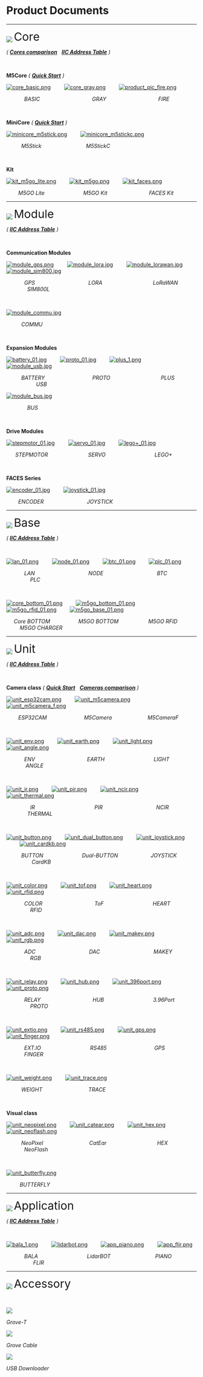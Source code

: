 # Product Documents

***

<div>
     <img src="assets/img/product_pics/icon_core.png" style="vertical-align:middle;">
     <span style="font-size:30px">Core</span>
</div>

*( **[Cores comparison](https://github.com/m5stack/M5-Schematic/blob/master/Core/hardware_difference_between_cores.md)**&nbsp;&nbsp;&nbsp;**[IIC Address Table](https://shimo.im/sheets/GWkjHV3XyCCgwDpQ)** )*

&nbsp;

**M5Core** *( **[Quick Start](en/quick_start/m5core/m5stack_core_quick_start)** )*

[![core_basic.png](https://m5stack.oss-cn-shenzhen.aliyuncs.com/image/m5-docs_homepage/core/core_basic_01.png)](en/core/basic)&nbsp;&nbsp;&nbsp;&nbsp;&nbsp;&nbsp;&nbsp;&nbsp;&nbsp;[![core_gray.png](https://m5stack.oss-cn-shenzhen.aliyuncs.com/image/m5-docs_homepage/core/core_gray_01.png)](en/core/gray)&nbsp;&nbsp;&nbsp;&nbsp;&nbsp;&nbsp;&nbsp;&nbsp;&nbsp;[![product_pic_fire.png](https://m5stack.oss-cn-shenzhen.aliyuncs.com/image/m5-docs_homepage/core/core_fire_01.png)](en/core/fire)

&nbsp; &nbsp; &nbsp; &nbsp; &nbsp; &nbsp; *BASIC*&nbsp; &nbsp; &nbsp; &nbsp; &nbsp; &nbsp; &nbsp; &nbsp; &nbsp; &nbsp; &nbsp; &nbsp; &nbsp; &nbsp; &nbsp; &nbsp; &nbsp; &nbsp;*GRAY*&nbsp; &nbsp; &nbsp; &nbsp; &nbsp; &nbsp; &nbsp; &nbsp; &nbsp; &nbsp; &nbsp; &nbsp; &nbsp; &nbsp; &nbsp; &nbsp; &nbsp; &nbsp;*FIRE*

&nbsp;

**MiniCore** *( **[Quick Start](en/quick_start/m5stick/m5stick_quick_start)** )*

[![minicore_m5stick.png](https://m5stack.oss-cn-shenzhen.aliyuncs.com/image/m5-docs_homepage/core/core_m5stick_01.png)](en/core/m5stick)&nbsp;&nbsp;&nbsp;&nbsp;&nbsp;&nbsp;&nbsp;&nbsp;&nbsp;[![minicore_m5stickc.png](https://m5stack.oss-cn-shenzhen.aliyuncs.com/image/m5-docs_homepage/core/core_m5stickc_01.png)](en/core/m5stickc)

&nbsp; &nbsp; &nbsp; &nbsp; &nbsp; *M5Stick*&nbsp; &nbsp; &nbsp; &nbsp; &nbsp; &nbsp; &nbsp; &nbsp; &nbsp; &nbsp; &nbsp; &nbsp; &nbsp; &nbsp; &nbsp; *M5StickC*

&nbsp;

**Kit**

[![kit_m5go_lite.png](https://m5stack.oss-cn-shenzhen.aliyuncs.com/image/m5-docs_homepage/core/kit_m5go_lite_01.png)](en/core/m5go_lite)&nbsp;&nbsp;&nbsp;&nbsp;&nbsp;&nbsp;&nbsp;&nbsp;&nbsp;[![kit_m5go.png](https://m5stack.oss-cn-shenzhen.aliyuncs.com/image/m5-docs_homepage/core/kit_m5go_01.png)](en/core/m5go)&nbsp;&nbsp;&nbsp;&nbsp;&nbsp;&nbsp;&nbsp;&nbsp;&nbsp;[![kit_faces.png](https://m5stack.oss-cn-shenzhen.aliyuncs.com/image/m5-docs_homepage/core/kit_faces_01.png)](en/core/face_kit)

&nbsp; &nbsp; &nbsp; &nbsp; *M5GO Lite*&nbsp; &nbsp; &nbsp; &nbsp; &nbsp; &nbsp; &nbsp; &nbsp; &nbsp; &nbsp; &nbsp; &nbsp; &nbsp; *M5GO Kit*&nbsp; &nbsp; &nbsp; &nbsp; &nbsp; &nbsp; &nbsp; &nbsp; &nbsp; &nbsp; &nbsp; &nbsp; &nbsp; &nbsp; *FACES Kit*

***

<div>
     <img src="assets/img/product_pics/icon_module.png" style="vertical-align:middle;">
     <span style="font-size:30px">Module</span>
</div>

<!-- <img src='assets/img/product_pics/icon_module.png'> <img src='assets/img/product_pics/module.png'> -->

*( **[IIC Address Table](https://shimo.im/sheets/GWkjHV3XyCCgwDpQ)** )*

&nbsp;

**Communication Modules**

[![module_gps.png](https://m5stack.oss-cn-shenzhen.aliyuncs.com/image/m5-docs_homepage/module/module_gps_01.png)](en/module/gps)&nbsp;&nbsp;&nbsp;&nbsp;&nbsp;&nbsp;&nbsp;&nbsp;&nbsp;[![module_lora.jpg](https://m5stack.oss-cn-shenzhen.aliyuncs.com/image/m5-docs_homepage/module/module_lora_01.png)](en/module/lora)&nbsp;&nbsp;&nbsp;&nbsp;&nbsp;&nbsp;&nbsp;&nbsp;&nbsp;[![module_lorawan.jpg](https://m5stack.oss-cn-shenzhen.aliyuncs.com/image/m5-docs_homepage/module/module_lorawan_01.png)](en/module/lorawan)&nbsp;&nbsp;&nbsp;&nbsp;&nbsp;&nbsp;&nbsp;&nbsp;&nbsp;[![module_sim800.jpg](https://m5stack.oss-cn-shenzhen.aliyuncs.com/image/m5-docs_homepage/module/module_sim800_01.png)](en/module/sim800)

&nbsp; &nbsp; &nbsp; &nbsp; &nbsp; &nbsp; *GPS* &nbsp; &nbsp; &nbsp; &nbsp; &nbsp; &nbsp; &nbsp; &nbsp; &nbsp; &nbsp; &nbsp; &nbsp; &nbsp; &nbsp; &nbsp; &nbsp; &nbsp; &nbsp;*LORA*&nbsp; &nbsp; &nbsp; &nbsp; &nbsp; &nbsp; &nbsp; &nbsp; &nbsp; &nbsp; &nbsp; &nbsp; &nbsp; &nbsp; &nbsp; &nbsp; &nbsp; *LoRaWAN*&nbsp; &nbsp; &nbsp; &nbsp; &nbsp; &nbsp; &nbsp; &nbsp; &nbsp; &nbsp; &nbsp; &nbsp; &nbsp; *SIM800L*

&nbsp;

[![module_commu.jpg](https://m5stack.oss-cn-shenzhen.aliyuncs.com/image/m5-docs_homepage/module/module_commu_01.png)](en/module/commu)&nbsp;&nbsp;&nbsp;&nbsp;&nbsp;&nbsp;&nbsp;&nbsp;&nbsp;

&nbsp; &nbsp; &nbsp; &nbsp; &nbsp; *COMMU*

&nbsp;

**Expansion Modules**

[![battery_01.jpg](https://m5stack.oss-cn-shenzhen.aliyuncs.com/image/m5-docs_homepage/module/module_battery_01.png)](en/module/battery)&nbsp;&nbsp;&nbsp;&nbsp;&nbsp;&nbsp;&nbsp;&nbsp;&nbsp;[![proto_01.jpg](https://m5stack.oss-cn-shenzhen.aliyuncs.com/image/m5-docs_homepage/module/module_proto_01.png)](en/module/proto)&nbsp;&nbsp;&nbsp;&nbsp;&nbsp;&nbsp;&nbsp;&nbsp;&nbsp;[![plus_1.png](https://m5stack.oss-cn-shenzhen.aliyuncs.com/image/m5-docs_homepage/module/module_plus_01.png)](en/module/plus)&nbsp;&nbsp;&nbsp;&nbsp;&nbsp;&nbsp;&nbsp;&nbsp;&nbsp;[![module_usb.jpg](https://m5stack.oss-cn-shenzhen.aliyuncs.com/image/m5-docs_homepage/module/module_usb_01.png)](en/module/usb)

&nbsp; &nbsp; &nbsp; &nbsp; &nbsp; *BATTERY*&nbsp; &nbsp; &nbsp; &nbsp; &nbsp; &nbsp; &nbsp; &nbsp; &nbsp; &nbsp; &nbsp; &nbsp; &nbsp; &nbsp; &nbsp; &nbsp; *PROTO*&nbsp; &nbsp; &nbsp; &nbsp; &nbsp; &nbsp; &nbsp; &nbsp; &nbsp; &nbsp; &nbsp; &nbsp; &nbsp; &nbsp; &nbsp; &nbsp; &nbsp; *PLUS*&nbsp; &nbsp; &nbsp; &nbsp; &nbsp; &nbsp; &nbsp; &nbsp; &nbsp; &nbsp; &nbsp; &nbsp; &nbsp; &nbsp; &nbsp; &nbsp; &nbsp; *USB*

[![module_bus.jpg](https://m5stack.oss-cn-shenzhen.aliyuncs.com/image/m5-docs_homepage/module/module_bus_01.png)](en/module/bus)

&nbsp; &nbsp; &nbsp; &nbsp; &nbsp; &nbsp; &nbsp; *BUS*

&nbsp;

**Drive Modules**

[![stepmotor_01.jpg](https://m5stack.oss-cn-shenzhen.aliyuncs.com/image/m5-docs_homepage/module/module_stepmotor_01.png)](en/module/stepmotor)&nbsp;&nbsp;&nbsp;&nbsp;&nbsp;&nbsp;&nbsp;&nbsp;&nbsp;[![servo_01.jpg](https://m5stack.oss-cn-shenzhen.aliyuncs.com/image/m5-docs_homepage/module/module_servo_01.png)](en/module/servo)&nbsp;&nbsp;&nbsp;&nbsp;&nbsp;&nbsp;&nbsp;&nbsp;&nbsp;[![lego+_01.jpg](https://m5stack.oss-cn-shenzhen.aliyuncs.com/image/m5-docs_homepage/module/module_lego_plus_01.png)](en/module/lego_plus)

&nbsp; &nbsp; &nbsp; *STEPMOTOR* &nbsp; &nbsp; &nbsp; &nbsp; &nbsp; &nbsp; &nbsp; &nbsp; &nbsp; &nbsp; &nbsp; &nbsp; &nbsp; *SERVO* &nbsp; &nbsp; &nbsp; &nbsp; &nbsp; &nbsp; &nbsp; &nbsp; &nbsp; &nbsp; &nbsp; &nbsp; &nbsp; &nbsp; &nbsp; &nbsp; *LEGO+*

&nbsp;

**FACES Series**

[![encoder_01.jpg](https://m5stack.oss-cn-shenzhen.aliyuncs.com/image/m5-docs_homepage/module/module_encoder_01.png)](en/module/encoder)&nbsp;&nbsp;&nbsp;&nbsp;&nbsp;&nbsp;&nbsp;&nbsp;&nbsp;[![joystick_01.jpg](https://m5stack.oss-cn-shenzhen.aliyuncs.com/image/m5-docs_homepage/module/module_joystick_01.png)](en/module/joystick)

&nbsp; &nbsp; &nbsp; &nbsp; *ENCODER* &nbsp; &nbsp; &nbsp; &nbsp; &nbsp; &nbsp; &nbsp; &nbsp; &nbsp; &nbsp; &nbsp; &nbsp; &nbsp; &nbsp; *JOYSTICK*

***

<div>
     <img src="assets/img/product_pics/icon_base.png" style="vertical-align:middle;">
     <span style="font-size:30px">Base</span>
</div>

<!-- <img src='assets/img/product_pics/icon_base.png'> <img src='assets/img/product_pics/base.png'> -->

*( **[IIC Address Table](https://shimo.im/sheets/GWkjHV3XyCCgwDpQ)** )*

&nbsp;

[![lan_01.png](https://m5stack.oss-cn-shenzhen.aliyuncs.com/image/m5-docs_homepage/base/base_lan_01.png)](en/base/lan_base)&nbsp;&nbsp;&nbsp;&nbsp;&nbsp;&nbsp;&nbsp;&nbsp;&nbsp;[![node_01.png](https://m5stack.oss-cn-shenzhen.aliyuncs.com/image/m5-docs_homepage/base/base_node_01.png)](en/base/node_base)&nbsp;&nbsp;&nbsp;&nbsp;&nbsp;&nbsp;&nbsp;&nbsp;&nbsp;[![btc_01.png](https://m5stack.oss-cn-shenzhen.aliyuncs.com/image/m5-docs_homepage/base/base_btc_01.png)](en/base/btc_base)&nbsp;&nbsp;&nbsp;&nbsp;&nbsp;&nbsp;&nbsp;&nbsp;&nbsp;[![plc_01.png](https://m5stack.oss-cn-shenzhen.aliyuncs.com/image/m5-docs_homepage/base/base_plc_01.png)](en/base/plc_base)

&nbsp; &nbsp; &nbsp; &nbsp; &nbsp; &nbsp; *LAN* &nbsp; &nbsp; &nbsp; &nbsp; &nbsp; &nbsp; &nbsp; &nbsp; &nbsp; &nbsp; &nbsp; &nbsp; &nbsp; &nbsp; &nbsp; &nbsp; &nbsp; &nbsp;*NODE*&nbsp; &nbsp; &nbsp; &nbsp; &nbsp; &nbsp; &nbsp; &nbsp; &nbsp; &nbsp; &nbsp; &nbsp; &nbsp; &nbsp; &nbsp; &nbsp; &nbsp; &nbsp; *BTC*&nbsp; &nbsp; &nbsp; &nbsp; &nbsp; &nbsp; &nbsp; &nbsp; &nbsp; &nbsp; &nbsp; &nbsp; &nbsp; &nbsp; &nbsp; &nbsp; &nbsp; &nbsp; *PLC*

&nbsp;

[![core_bottom_01.png](https://m5stack.oss-cn-shenzhen.aliyuncs.com/image/m5-docs_homepage/base/base_core_bottom_01.png)](en/base/core_bottom)&nbsp;&nbsp;&nbsp;&nbsp;&nbsp;&nbsp;&nbsp;&nbsp;&nbsp;[![m5go_bottom_01.png](https://m5stack.oss-cn-shenzhen.aliyuncs.com/image/m5-docs_homepage/base/base_m5go_bottom_01.png)](en/base/m5go_bottom)&nbsp;&nbsp;&nbsp;&nbsp;&nbsp;&nbsp;&nbsp;&nbsp;&nbsp;[![m5go_rfid_01.png](https://m5stack.oss-cn-shenzhen.aliyuncs.com/image/m5-docs_homepage/base/base_m5go_rfid_01.png)](en/base/m5go_rfid)&nbsp;&nbsp;&nbsp;&nbsp;&nbsp;&nbsp;&nbsp;&nbsp;&nbsp;[![m5go_base_01.png](https://m5stack.oss-cn-shenzhen.aliyuncs.com/image/m5-docs_homepage/base/base_m5go_base_01.png)](en/base/m5go_charger)

&nbsp; &nbsp; &nbsp;*Core BOTTOM* &nbsp; &nbsp; &nbsp; &nbsp; &nbsp; &nbsp; &nbsp; &nbsp; &nbsp; *M5GO BOTTOM*&nbsp; &nbsp; &nbsp; &nbsp; &nbsp; &nbsp; &nbsp; &nbsp; &nbsp; &nbsp; *M5GO RFID*&nbsp; &nbsp; &nbsp; &nbsp; &nbsp; &nbsp; &nbsp; &nbsp; &nbsp; &nbsp; &nbsp;*M5GO CHARGER*

***

<div>
     <img src="assets/img/product_pics/icon_unit.png" style="vertical-align:middle;">
     <span style="font-size:30px">Unit</span>
</div>

<!-- <img src='assets/img/product_pics/icon_unit.png'> <img src='assets/img/product_pics/unit.png'> -->

*( **[IIC Address Table](https://shimo.im/sheets/GWkjHV3XyCCgwDpQ)** )*

&nbsp;

**Camera class** *( **[Quick Start](en/quick_start/m5camera/m5camera_quick_start)**&nbsp;&nbsp;&nbsp;**[Cameras comparison](https://github.com/m5stack/M5-Schematic/blob/master/Units/m5camera/CameraComparison_en.md)** )*

[![unit_esp32cam.png](https://m5stack.oss-cn-shenzhen.aliyuncs.com/image/m5-docs_homepage/unit/unit_esp32cam_01.png)](en/unit/esp32cam)&nbsp;&nbsp;&nbsp;&nbsp;&nbsp;&nbsp;&nbsp;&nbsp;&nbsp;[![unit_m5camera.png](https://m5stack.oss-cn-shenzhen.aliyuncs.com/image/m5-docs_homepage/unit/unit_m5camera_01.png)](en/unit/m5camera)&nbsp;&nbsp;&nbsp;&nbsp;&nbsp;&nbsp;&nbsp;&nbsp;&nbsp;[![unit_m5camera_f.png](https://m5stack.oss-cn-shenzhen.aliyuncs.com/image/m5-docs_homepage/unit/unit_m5camera_f_01.png)](en/unit/m5camera_f)

&nbsp; &nbsp; &nbsp; &nbsp; *ESP32CAM* &nbsp; &nbsp; &nbsp; &nbsp; &nbsp; &nbsp; &nbsp; &nbsp; &nbsp; &nbsp; &nbsp; &nbsp; *M5Camera*&nbsp; &nbsp; &nbsp; &nbsp; &nbsp; &nbsp; &nbsp; &nbsp; &nbsp; &nbsp; &nbsp; &nbsp; *M5CameraF*

&nbsp;

[![unit_env.png](https://m5stack.oss-cn-shenzhen.aliyuncs.com/image/m5-docs_homepage/unit/unit_env_01.png)](en/unit/env)&nbsp;&nbsp;&nbsp;&nbsp;&nbsp;&nbsp;&nbsp;&nbsp;&nbsp;[![unit_earth.png](https://m5stack.oss-cn-shenzhen.aliyuncs.com/image/m5-docs_homepage/unit/unit_earth_01.png)](en/unit/earth)&nbsp;&nbsp;&nbsp;&nbsp;&nbsp;&nbsp;&nbsp;&nbsp;&nbsp;[![unit_light.png](https://m5stack.oss-cn-shenzhen.aliyuncs.com/image/m5-docs_homepage/unit/unit_light_01.png)](en/unit/light)&nbsp;&nbsp;&nbsp;&nbsp;&nbsp;&nbsp;&nbsp;&nbsp;&nbsp;[![unit_angle.png](https://m5stack.oss-cn-shenzhen.aliyuncs.com/image/m5-docs_homepage/unit/unit_angle_01.png)](en/unit/angle)

&nbsp; &nbsp; &nbsp; &nbsp; &nbsp; &nbsp; *ENV*&nbsp; &nbsp; &nbsp; &nbsp; &nbsp; &nbsp; &nbsp; &nbsp; &nbsp; &nbsp; &nbsp; &nbsp; &nbsp; &nbsp; &nbsp; &nbsp; &nbsp; &nbsp;*EARTH*&nbsp; &nbsp; &nbsp; &nbsp; &nbsp; &nbsp; &nbsp; &nbsp; &nbsp; &nbsp; &nbsp; &nbsp; &nbsp; &nbsp; &nbsp; &nbsp; &nbsp;*LIGHT*&nbsp; &nbsp; &nbsp; &nbsp; &nbsp; &nbsp; &nbsp; &nbsp; &nbsp; &nbsp; &nbsp; &nbsp; &nbsp; &nbsp; &nbsp; &nbsp;*ANGLE*

&nbsp;

[![unit_ir.png](https://m5stack.oss-cn-shenzhen.aliyuncs.com/image/m5-docs_homepage/unit/unit_ir_01.png)](en/unit/ir)&nbsp;&nbsp;&nbsp;&nbsp;&nbsp;&nbsp;&nbsp;&nbsp;&nbsp;[![unit_pir.png](https://m5stack.oss-cn-shenzhen.aliyuncs.com/image/m5-docs_homepage/unit/unit_pir_01.png)](en/unit/pir)&nbsp;&nbsp;&nbsp;&nbsp;&nbsp;&nbsp;&nbsp;&nbsp;&nbsp;[![unit_ncir.png](https://m5stack.oss-cn-shenzhen.aliyuncs.com/image/m5-docs_homepage/unit/unit_ncir_01.png)](en/unit/ncir)&nbsp;&nbsp;&nbsp;&nbsp;&nbsp;&nbsp;&nbsp;&nbsp;&nbsp;[![unit_thermal.png](https://m5stack.oss-cn-shenzhen.aliyuncs.com/image/m5-docs_homepage/unit/unit_thermal_01.png)](en/unit/thermal)

&nbsp; &nbsp; &nbsp; &nbsp; &nbsp; &nbsp; &nbsp; &nbsp; *IR*&nbsp; &nbsp; &nbsp; &nbsp; &nbsp; &nbsp; &nbsp; &nbsp; &nbsp; &nbsp; &nbsp; &nbsp; &nbsp; &nbsp; &nbsp; &nbsp; &nbsp; &nbsp; &nbsp; &nbsp; *PIR*&nbsp; &nbsp; &nbsp; &nbsp; &nbsp; &nbsp; &nbsp; &nbsp; &nbsp; &nbsp; &nbsp; &nbsp; &nbsp; &nbsp; &nbsp; &nbsp; &nbsp; &nbsp; *NCIR*&nbsp; &nbsp; &nbsp; &nbsp; &nbsp; &nbsp; &nbsp; &nbsp; &nbsp; &nbsp; &nbsp; &nbsp; &nbsp; &nbsp; &nbsp; &nbsp; *THERMAL*

&nbsp;

[![unit_button.png](https://m5stack.oss-cn-shenzhen.aliyuncs.com/image/m5-docs_homepage/unit/unit_button_01.png)](en/unit/button)&nbsp;&nbsp;&nbsp;&nbsp;&nbsp;&nbsp;&nbsp;&nbsp;&nbsp;[![unit_dual_button.png](https://m5stack.oss-cn-shenzhen.aliyuncs.com/image/m5-docs_homepage/unit/unit_dual_button_01.png)](en/unit/dual_button)&nbsp;&nbsp;&nbsp;&nbsp;&nbsp;&nbsp;&nbsp;&nbsp;&nbsp;[![unit_joystick.png](https://m5stack.oss-cn-shenzhen.aliyuncs.com/image/m5-docs_homepage/unit/unit_joystick_01.png)](en/unit/joystick)&nbsp;&nbsp;&nbsp;&nbsp;&nbsp;&nbsp;&nbsp;&nbsp;&nbsp;[![unit_cardkb.png](https://m5stack.oss-cn-shenzhen.aliyuncs.com/image/m5-docs_homepage/unit/unit_cardkb_01.png)](en/unit/cardkb)

&nbsp; &nbsp; &nbsp; &nbsp; &nbsp; *BUTTON*&nbsp; &nbsp; &nbsp; &nbsp; &nbsp; &nbsp; &nbsp; &nbsp; &nbsp; &nbsp; &nbsp; &nbsp; &nbsp; *Dual-BUTTON*&nbsp; &nbsp; &nbsp; &nbsp; &nbsp; &nbsp; &nbsp; &nbsp; &nbsp; &nbsp; &nbsp; *JOYSTICK*&nbsp; &nbsp; &nbsp; &nbsp; &nbsp; &nbsp; &nbsp; &nbsp; &nbsp; &nbsp; &nbsp; &nbsp; &nbsp; &nbsp; &nbsp; &nbsp;*CardKB*

&nbsp;

[![unit_color.png](https://m5stack.oss-cn-shenzhen.aliyuncs.com/image/m5-docs_homepage/unit/unit_color_01.png)](en/unit/color)&nbsp;&nbsp;&nbsp;&nbsp;&nbsp;&nbsp;&nbsp;&nbsp;&nbsp;[![unit_tof.png](https://m5stack.oss-cn-shenzhen.aliyuncs.com/image/m5-docs_homepage/unit/unit_tof_01.png)](en/unit/tof)&nbsp;&nbsp;&nbsp;&nbsp;&nbsp;&nbsp;&nbsp;&nbsp;&nbsp;[![unit_heart.png](https://m5stack.oss-cn-shenzhen.aliyuncs.com/image/m5-docs_homepage/unit/unit_heart_01.png)](en/unit/heart)&nbsp;&nbsp;&nbsp;&nbsp;&nbsp;&nbsp;&nbsp;&nbsp;&nbsp;[![unit_rfid.png](https://m5stack.oss-cn-shenzhen.aliyuncs.com/image/m5-docs_homepage/unit/unit_rfid_01.png)](en/unit/rfid)

&nbsp; &nbsp; &nbsp; &nbsp; &nbsp; &nbsp; *COLOR*&nbsp; &nbsp; &nbsp; &nbsp; &nbsp; &nbsp; &nbsp; &nbsp; &nbsp; &nbsp; &nbsp; &nbsp; &nbsp; &nbsp; &nbsp; &nbsp; &nbsp; &nbsp;*ToF*&nbsp; &nbsp; &nbsp; &nbsp; &nbsp; &nbsp; &nbsp; &nbsp; &nbsp; &nbsp; &nbsp; &nbsp; &nbsp; &nbsp; &nbsp; &nbsp; &nbsp;*HEART*&nbsp; &nbsp; &nbsp; &nbsp; &nbsp; &nbsp; &nbsp; &nbsp; &nbsp; &nbsp; &nbsp; &nbsp; &nbsp; &nbsp; &nbsp; &nbsp; &nbsp; *RFID*

&nbsp;

[![unit_adc.png](https://m5stack.oss-cn-shenzhen.aliyuncs.com/image/m5-docs_homepage/unit/unit_adc_01.png)](en/unit/adc)&nbsp;&nbsp;&nbsp;&nbsp;&nbsp;&nbsp;&nbsp;&nbsp;&nbsp;[![unit_dac.png](https://m5stack.oss-cn-shenzhen.aliyuncs.com/image/m5-docs_homepage/unit/unit_dac_01.png)](en/unit/dac)&nbsp;&nbsp;&nbsp;&nbsp;&nbsp;&nbsp;&nbsp;&nbsp;&nbsp;[![unit_makey.png](https://m5stack.oss-cn-shenzhen.aliyuncs.com/image/m5-docs_homepage/unit/unit_makey_01.png)](en/unit/makey)&nbsp;&nbsp;&nbsp;&nbsp;&nbsp;&nbsp;&nbsp;&nbsp;&nbsp;[![unit_rgb.png](https://m5stack.oss-cn-shenzhen.aliyuncs.com/image/m5-docs_homepage/unit/unit_rgb_01.png)](en/unit/rgb)

&nbsp; &nbsp; &nbsp; &nbsp; &nbsp; &nbsp; *ADC*&nbsp; &nbsp; &nbsp; &nbsp; &nbsp; &nbsp; &nbsp; &nbsp; &nbsp; &nbsp; &nbsp; &nbsp; &nbsp; &nbsp; &nbsp; &nbsp; &nbsp; &nbsp; *DAC*&nbsp; &nbsp; &nbsp; &nbsp; &nbsp; &nbsp; &nbsp; &nbsp; &nbsp; &nbsp; &nbsp; &nbsp; &nbsp; &nbsp; &nbsp; &nbsp; &nbsp; &nbsp; *MAKEY*&nbsp; &nbsp; &nbsp; &nbsp; &nbsp; &nbsp; &nbsp; &nbsp; &nbsp; &nbsp; &nbsp; &nbsp; &nbsp; &nbsp; &nbsp; &nbsp; *RGB*

&nbsp;

[![unit_relay.png](https://m5stack.oss-cn-shenzhen.aliyuncs.com/image/m5-docs_homepage/unit/unit_relay_01.png)](en/unit/relay)&nbsp;&nbsp;&nbsp;&nbsp;&nbsp;&nbsp;&nbsp;&nbsp;&nbsp;[![unit_hub.png](https://m5stack.oss-cn-shenzhen.aliyuncs.com/image/m5-docs_homepage/unit/unit_hub_01.png)](en/unit/hub)&nbsp;&nbsp;&nbsp;&nbsp;&nbsp;&nbsp;&nbsp;&nbsp;&nbsp;[![unit_396port.png](https://m5stack.oss-cn-shenzhen.aliyuncs.com/image/m5-docs_homepage/unit/unit_396port_01.png)](en/unit/396port)&nbsp;&nbsp;&nbsp;&nbsp;&nbsp;&nbsp;&nbsp;&nbsp;&nbsp;[![unit_proto.png](https://m5stack.oss-cn-shenzhen.aliyuncs.com/image/m5-docs_homepage/unit/unit_proto_01.png)](en/unit/proto)

&nbsp; &nbsp; &nbsp; &nbsp; &nbsp; &nbsp; *RELAY*&nbsp; &nbsp; &nbsp; &nbsp; &nbsp; &nbsp; &nbsp; &nbsp; &nbsp; &nbsp; &nbsp; &nbsp; &nbsp; &nbsp; &nbsp; &nbsp; &nbsp; &nbsp;*HUB*&nbsp; &nbsp; &nbsp; &nbsp; &nbsp; &nbsp; &nbsp; &nbsp; &nbsp; &nbsp; &nbsp; &nbsp; &nbsp; &nbsp; &nbsp; &nbsp; &nbsp;*3.96Port*&nbsp; &nbsp; &nbsp; &nbsp; &nbsp; &nbsp; &nbsp; &nbsp; &nbsp; &nbsp; &nbsp; &nbsp; &nbsp; &nbsp; &nbsp; *PROTO*

&nbsp;

[![unit_extio.png](https://m5stack.oss-cn-shenzhen.aliyuncs.com/image/m5-docs_homepage/unit/unit_extio_01.png)](en/unit/extio)&nbsp;&nbsp;&nbsp;&nbsp;&nbsp;&nbsp;&nbsp;&nbsp;&nbsp;[![unit_rs485.png](https://m5stack.oss-cn-shenzhen.aliyuncs.com/image/m5-docs_homepage/unit/unit_rs485_01.png)](en/unit/rs485)&nbsp;&nbsp;&nbsp;&nbsp;&nbsp;&nbsp;&nbsp;&nbsp;&nbsp;[![unit_gps.png](https://m5stack.oss-cn-shenzhen.aliyuncs.com/image/m5-docs_homepage/unit/unit_gps_01.png)](en/unit/gps)&nbsp;&nbsp;&nbsp;&nbsp;&nbsp;&nbsp;&nbsp;&nbsp;&nbsp;[![unit_finger.png](https://m5stack.oss-cn-shenzhen.aliyuncs.com/image/m5-docs_homepage/unit/unit_finger_01.png)](en/unit/finger)

&nbsp; &nbsp; &nbsp; &nbsp; &nbsp; &nbsp; *EXT.IO*&nbsp; &nbsp; &nbsp; &nbsp; &nbsp; &nbsp; &nbsp; &nbsp; &nbsp; &nbsp; &nbsp; &nbsp; &nbsp; &nbsp; &nbsp; &nbsp; &nbsp;*RS485*&nbsp; &nbsp; &nbsp; &nbsp; &nbsp; &nbsp; &nbsp; &nbsp; &nbsp; &nbsp; &nbsp; &nbsp; &nbsp; &nbsp; &nbsp; &nbsp; *GPS*&nbsp; &nbsp; &nbsp; &nbsp; &nbsp; &nbsp; &nbsp; &nbsp; &nbsp; &nbsp; &nbsp; &nbsp; &nbsp; &nbsp; &nbsp; &nbsp; &nbsp; *FINGER*

&nbsp;

[![unit_weight.png](https://m5stack.oss-cn-shenzhen.aliyuncs.com/image/m5-docs_homepage/unit/unit_weight_01.png)](en/unit/weight)&nbsp;&nbsp;&nbsp;&nbsp;&nbsp;&nbsp;&nbsp;&nbsp;&nbsp;[![unit_trace.png](https://m5stack.oss-cn-shenzhen.aliyuncs.com/image/m5-docs_homepage/unit/unit_trace_01.png)](en/unit/trace)

&nbsp; &nbsp; &nbsp; &nbsp; &nbsp; *WEIGHT*&nbsp; &nbsp; &nbsp; &nbsp; &nbsp; &nbsp; &nbsp; &nbsp; &nbsp; &nbsp; &nbsp; &nbsp; &nbsp; &nbsp; &nbsp; &nbsp;*TRACE*

&nbsp;

**Visual class**

[![unit_neopixel.png](https://m5stack.oss-cn-shenzhen.aliyuncs.com/image/m5-docs_homepage/unit/unit_neopixel_01.png)](en/unit/neopixel)&nbsp;&nbsp;&nbsp;&nbsp;&nbsp;&nbsp;&nbsp;&nbsp;&nbsp;[![unit_catear.png](https://m5stack.oss-cn-shenzhen.aliyuncs.com/image/m5-docs_homepage/unit/unit_catear_01.png)](en/unit/catear)&nbsp;&nbsp;&nbsp;&nbsp;&nbsp;&nbsp;&nbsp;&nbsp;&nbsp;[![unit_hex.png](https://m5stack.oss-cn-shenzhen.aliyuncs.com/image/m5-docs_homepage/unit/unit_hex_01.png)](en/unit/hex)&nbsp;&nbsp;&nbsp;&nbsp;&nbsp;&nbsp;&nbsp;&nbsp;&nbsp;[![unit_neoflash.png](https://m5stack.oss-cn-shenzhen.aliyuncs.com/image/m5-docs_homepage/unit/unit_neoflash_01.png)](en/unit/neoflash)

&nbsp; &nbsp; &nbsp; &nbsp; &nbsp; *NeoPixel*&nbsp; &nbsp; &nbsp; &nbsp; &nbsp; &nbsp; &nbsp; &nbsp; &nbsp; &nbsp; &nbsp; &nbsp; &nbsp; &nbsp; &nbsp; &nbsp;*CatEar*&nbsp; &nbsp; &nbsp; &nbsp; &nbsp; &nbsp; &nbsp; &nbsp; &nbsp; &nbsp; &nbsp; &nbsp; &nbsp; &nbsp; &nbsp; &nbsp; &nbsp; *HEX*&nbsp; &nbsp; &nbsp; &nbsp; &nbsp; &nbsp; &nbsp; &nbsp; &nbsp; &nbsp; &nbsp; &nbsp; &nbsp; &nbsp; &nbsp; &nbsp; *NeoFlash*

&nbsp;

[![unit_butterfly.png](https://m5stack.oss-cn-shenzhen.aliyuncs.com/image/m5-docs_homepage/unit/unit_butterfly_01.png)](en/unit/butterfly)

&nbsp; &nbsp; &nbsp; &nbsp; &nbsp;*BUTTERFLY*

***

<div>
     <img src="assets/img/product_pics/icon_app.png" style="vertical-align:middle;">
     <span style="font-size:30px">Application</span>
</div>

*( **[IIC Address Table](https://shimo.im/sheets/GWkjHV3XyCCgwDpQ)** )*

&nbsp;

[![bala_1.png](https://m5stack.oss-cn-shenzhen.aliyuncs.com/image/m5-docs_homepage/app/app_bala_01.png)](en/app/bala)&nbsp;&nbsp;&nbsp;&nbsp;&nbsp;&nbsp;&nbsp;&nbsp;&nbsp;[![lidarbot.png](https://m5stack.oss-cn-shenzhen.aliyuncs.com/image/m5-docs_homepage/app/app_lidarbot_01.png)](en/app/lidarbot)&nbsp;&nbsp;&nbsp;&nbsp;&nbsp;&nbsp;&nbsp;&nbsp;&nbsp;[![app_piano.png](https://m5stack.oss-cn-shenzhen.aliyuncs.com/image/m5-docs_homepage/app/app_piano_01.png)](en/app/piano)&nbsp;&nbsp;&nbsp;&nbsp;&nbsp;&nbsp;&nbsp;&nbsp;&nbsp;[![app_flir.png](https://m5stack.oss-cn-shenzhen.aliyuncs.com/image/m5-docs_homepage/app/app_flir_01.png)](en/app/flir)

&nbsp; &nbsp; &nbsp; &nbsp; &nbsp; &nbsp; *BALA*&nbsp; &nbsp; &nbsp; &nbsp; &nbsp; &nbsp; &nbsp; &nbsp; &nbsp; &nbsp; &nbsp; &nbsp; &nbsp; &nbsp; &nbsp; &nbsp; &nbsp;*LidarBOT*&nbsp; &nbsp; &nbsp; &nbsp; &nbsp; &nbsp; &nbsp; &nbsp; &nbsp; &nbsp; &nbsp; &nbsp; &nbsp; &nbsp; &nbsp; *PIANO*&nbsp; &nbsp; &nbsp; &nbsp; &nbsp; &nbsp; &nbsp; &nbsp; &nbsp; &nbsp; &nbsp; &nbsp; &nbsp; &nbsp; &nbsp; &nbsp; &nbsp; *FLIR*

***

<div>
     <img src="assets/img/product_pics/icon_accessory.png" style="vertical-align:middle;">
     <span style="font-size:30px">Accessory</span>
</div>

&nbsp;

<div class="item">
  <a href="/#/en/accessory/converter/grove_t">
    <img src="https://m5stack.oss-cn-shenzhen.aliyuncs.com/image/m5-docs_homepage/accessory/grove_t_01.png">
  </a>
  <p class="item-title" style="font-style:italic;">Grove-T</p>
</div>

<div class="item">
  <a href="/#/en/accessory/cable/grove_cable">
    <img src="https://m5stack.oss-cn-shenzhen.aliyuncs.com/image/m5-docs_homepage/accessory/grove_cable_01.png">
  </a>
  <p class="item-title" style="font-style:italic;">Grove Cable</p>
</div>

<div class="item">
  <a href="/#/en/tool/usb_downloader">
    <img src="https://m5stack.oss-cn-shenzhen.aliyuncs.com/image/m5-docs_homepage/tool/usb_downloader_01.png">
  </a>
  <p class="item-title" style="font-style:italic;">USB Downloader</p>
</div>

<!-- GitHub Buttons -->
<script async defer src="https://buttons.github.io/buttons.js"></script>